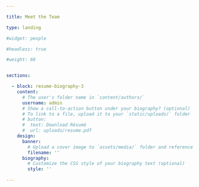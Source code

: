 ```yaml
---

title: Meet the Team

type: landing

#widget: people

#headless: true

#weight: 68


sections:

  - block: resume-biography-3
    content:
      # The user's folder name in `content/authors/`
      username: admin
      # Show a call-to-action button under your biography? (optional)
      # To link to a file, upload it to your `static/uploads/` folder
      # button:
      #  text: Download Résumé
      #  url: uploads/resume.pdf
    design:
      banner:
        # Upload a cover image to `assets/media/` folder and reference its filename here (optional)
        filename: ''
      biography:
        # Customize the CSS style of your biography text (optional)
        style: ''
    
---
```

